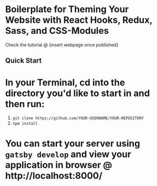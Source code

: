 # Boilerplate for Theming Your Website with React Hooks, Redux, Sass, and CSS-Modules

Check the tutorial @ {insert webpage once published}

## Quick Start

# In your Terminal, cd into the directory you'd like to start in and then run:

1. `git clone https://github.com/YOUR-USERNAME/YOUR-REPOSITORY`
2. `npm install`

# You can start your server using `gatsby develop` and view your application in browser @ http://localhost:8000/
